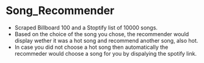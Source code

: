 # Song_Recommender
- Scraped Billboard 100 and a Stoptify list of 10000 songs.
- Based on the choice of the song you chose, the recommender would display wether it was a hot song and recommend another song, also hot.
- In case you did not choose a hot song then automatically the recommeder would choose a song for you by dispalying the spotify link.
